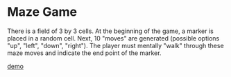 # Maze Game

There is a field of 3 by 3 cells. At the beginning of the game, a marker is placed in a random cell. Next, 10 "moves" are generated (possible options "up", "left", "down", "right"). The player must mentally "walk" through these maze moves and indicate the end point of the marker.

[demo](https://inconsumable1812.github.io/star-wars-react/)
